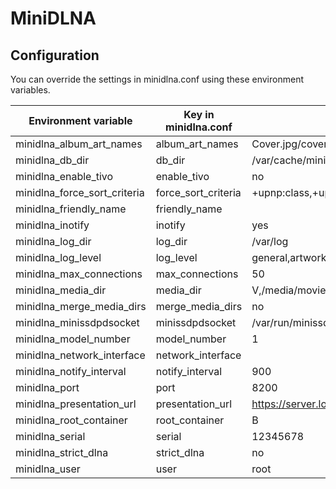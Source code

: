 # MiniDLNA

## Configuration

You can override the settings in minidlna.conf using these environment variables.

|Environment variable|Key in minidlna.conf|Default value|
|-|-|-|
minidlna_album_art_names | album_art_names | Cover.jpg/cover.jpg/AlbumArtSmall.jpg/albumartsmall.jpg/AlbumArt.jpg/albumart.jpg/Album.jpg/album.jpg/Folder.jpg/folder.jpg/Thumb.jpg/thumb.jpg
minidlna_db_dir | db_dir | /var/cache/minidlna
minidlna_enable_tivo | enable_tivo | no
minidlna_force_sort_criteria | force_sort_criteria | +upnp:class,+upnp:originalTrackNumber,+dc:title
minidlna_friendly_name | friendly_name | 
minidlna_inotify | inotify | yes
minidlna_log_dir | log_dir | /var/log
minidlna_log_level | log_level | general,artwork,database,inotify,scanner,metadata,http,ssdp,tivo | warn
minidlna_max_connections | max_connections | 50
minidlna_media_dir | media_dir | V,/media/movies
minidlna_merge_media_dirs |merge_media_dirs | no
minidlna_minissdpdsocket |minissdpdsocket | /var/run/minissdpd.sock
minidlna_model_number | model_number | 1
minidlna_network_interface | network_interface | 
minidlna_notify_interval | notify_interval | 900
minidlna_port | port | 8200
minidlna_presentation_url | presentation_url | https://server.local/index.php
minidlna_root_container | root_container | B
minidlna_serial | serial | 12345678
minidlna_strict_dlna | strict_dlna | no
minidlna_user | user | root